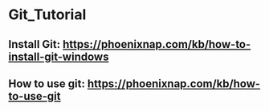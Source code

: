 # Git_Tutorial

## Install Git: https://phoenixnap.com/kb/how-to-install-git-windows
## How to use git: https://phoenixnap.com/kb/how-to-use-git
